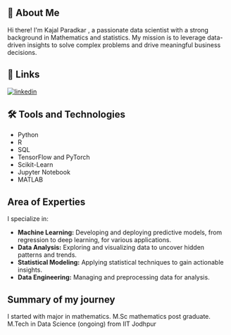 
## 🚀 About Me
Hi there! I'm Kajal Paradkar , a passionate data scientist with a strong background in Mathematics and statistics. My mission is to leverage data-driven insights to solve complex problems and drive meaningful business decisions.


## 🔗 Links
[![linkedin](https://img.shields.io/badge/linkedin-0A66C2?style=for-the-badge&logo=linkedin&logoColor=white)](https://www.linkedin.com/in/kajal-paradkar-b30aa9213//)


## 🛠 Tools and Technologies
- Python
- R
- SQL
- TensorFlow and PyTorch
- Scikit-Learn
- Jupyter Notebook
- MATLAB


## Area of Experties
I specialize in:

- **Machine Learning:** Developing and deploying predictive models, from regression to deep learning, for various applications.
- **Data Analysis:** Exploring and visualizing data to uncover hidden patterns and trends.
- **Statistical Modeling:** Applying statistical techniques to gain actionable insights.
- **Data Engineering:** Managing and preprocessing data for analysis.


## Summary of my journey
I started with major in mathematics. 
M.Sc mathematics post graduate.
M.Tech in Data Science (ongoing) from IIT Jodhpur

